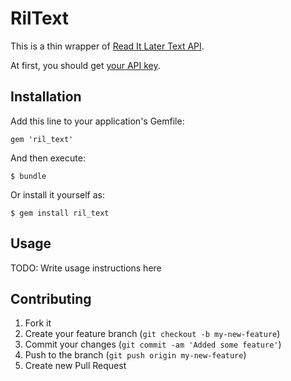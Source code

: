 # RilText

This is a thin wrapper of [Read It Later Text API](http://readitlaterlist.com/api/docs/).

At first, you should get [your API key](http://readitlaterlist.com/api/signup/).

## Installation

Add this line to your application's Gemfile:

    gem 'ril_text'

And then execute:

    $ bundle

Or install it yourself as:

    $ gem install ril_text

## Usage

TODO: Write usage instructions here

## Contributing

1. Fork it
2. Create your feature branch (`git checkout -b my-new-feature`)
3. Commit your changes (`git commit -am 'Added some feature'`)
4. Push to the branch (`git push origin my-new-feature`)
5. Create new Pull Request
